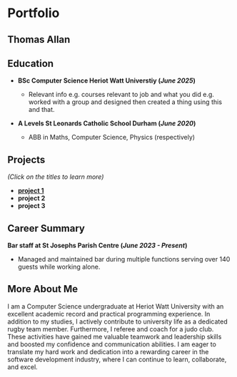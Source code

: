 # Portfolio
## Thomas Allan

## Education 
- **BSc Computer Science Heriot Watt Universtiy (_June 2025_)**
  - Relevant info e.g. courses relevant to job and what you did e.g. worked with a group and designed then created a thing using this and that.

- **A Levels St Leonards Catholic School Durham (_June 2020_)**
  - ABB in Maths, Computer Science, Physics (respectively)

## Projects  
_(Click on the titles to learn more)_
- [**project 1**](project-1.md)
- **project 2**
- **project 3**

## Career Summary
**Bar staff at St Josephs Parish Centre (_June 2023 - Present_)** 
- Managed and maintained bar during multiple functions serving over 140 guests while working alone. 

## More About Me
I am a Computer Science undergraduate at Heriot Watt University with an excellent academic record and practical programming experience. In addition to my studies, I actively contribute to university life as a dedicated rugby team member. Furthermore, I referee and coach for a judo club. These activities have gained me valuable teamwork and leadership skills and boosted my confidence and communication abilities. I am eager to translate my hard work and dedication into a rewarding career in the software development industry, where I can continue to learn, collaborate, and excel.

